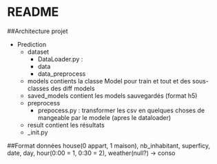 # README

##Architecture projet
<ul>
    <li>Prediction
        <ul>
            <li>dataset
            <ul>
                <li>DataLoader.py : </li>
                <li>data</li>
                <li>data_preprocess</li>
            </ul>
            </li>
            <li>models
                contients la classe Model pour train et tout et des sous-classes des diff models
            </li>
            <li>saved_models
                contient les models sauvegardés (format h5)
            </li>
            <li>preprocess
                <ul><li>prepocess.py : transformer les csv en quelques choses de mangeable par le modele (apres le dataloader)</li></ul>
            </li>
            <li>result
                contient les résultats</li>
            <li>_init.py</li>
        </ul>
    </li>
</ul>

##Format données
house(0 appart, 1 maison), nb_inhabitant, superficy, date, day, hour(0:00 = 1, 0:30 = 2), weather(null?) -> conso
